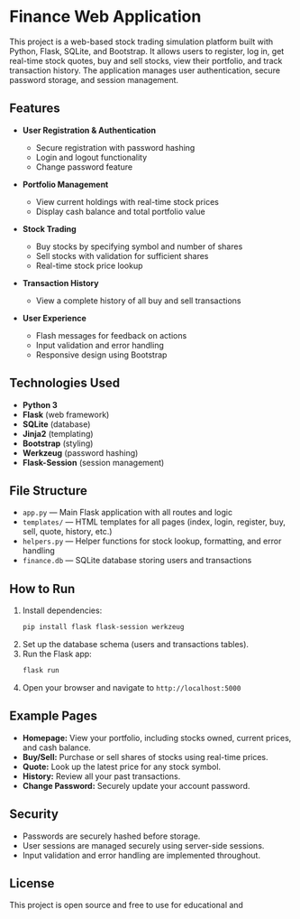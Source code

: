 # Finance Web Application

This project is a web-based stock trading simulation platform built with Python, Flask, SQLite, and Bootstrap. It allows users to register, log in, get real-time stock quotes, buy and sell stocks, view their portfolio, and track transaction history. The application manages user authentication, secure password storage, and session management.

## Features

- **User Registration & Authentication**
  - Secure registration with password hashing
  - Login and logout functionality
  - Change password feature

- **Portfolio Management**
  - View current holdings with real-time stock prices
  - Display cash balance and total portfolio value

- **Stock Trading**
  - Buy stocks by specifying symbol and number of shares
  - Sell stocks with validation for sufficient shares
  - Real-time stock price lookup

- **Transaction History**
  - View a complete history of all buy and sell transactions

- **User Experience**
  - Flash messages for feedback on actions
  - Input validation and error handling
  - Responsive design using Bootstrap

## Technologies Used

- **Python 3**
- **Flask** (web framework)
- **SQLite** (database)
- **Jinja2** (templating)
- **Bootstrap** (styling)
- **Werkzeug** (password hashing)
- **Flask-Session** (session management)

## File Structure

- `app.py` — Main Flask application with all routes and logic
- `templates/` — HTML templates for all pages (index, login, register, buy, sell, quote, history, etc.)
- `helpers.py` — Helper functions for stock lookup, formatting, and error handling
- `finance.db` — SQLite database storing users and transactions

## How to Run

1. Install dependencies:
    ```sh
    pip install flask flask-session werkzeug
    ```
2. Set up the database schema (users and transactions tables).
3. Run the Flask app:
    ```sh
    flask run
    ```
4. Open your browser and navigate to `http://localhost:5000`

## Example Pages

- **Homepage:** View your portfolio, including stocks owned, current prices, and cash balance.
- **Buy/Sell:** Purchase or sell shares of stocks using real-time prices.
- **Quote:** Look up the latest price for any stock symbol.
- **History:** Review all your past transactions.
- **Change Password:** Securely update your account password.

## Security

- Passwords are securely hashed before storage.
- User sessions are managed securely using server-side sessions.
- Input validation and error handling are implemented throughout.

## License

This project is open source and free to use for educational and
